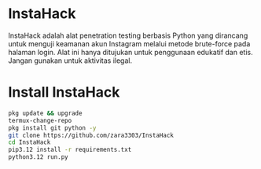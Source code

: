 # InstaHack
InstaHack adalah alat penetration testing berbasis Python yang dirancang untuk menguji keamanan akun Instagram melalui metode brute-force pada halaman login. Alat ini hanya ditujukan untuk penggunaan edukatif dan etis. Jangan gunakan untuk aktivitas ilegal.

# Install InstaHack
```bash
pkg update && upgrade
termux-change-repo
pkg install git python -y
git clone https://github.com/zara3303/InstaHack
cd InstaHack
pip3.12 install -r requirements.txt
python3.12 run.py
